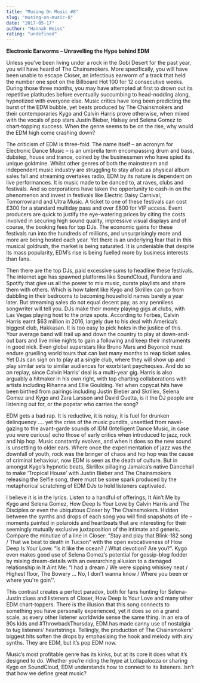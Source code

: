 ```yaml
---
title: "Musing On Music #8"
slug: "musing-on-music-8"
date: "2017-05-17"
author: "Hannah Weiss"
rating: "undefined"
---
```


**Electronic Earworms – Unravelling the Hype behind EDM**

Unless you’ve been living under a rock in the Gobi Desert for the past year, you will have heard of The Chainsmokers. More specifically, you will have been unable to escape Closer, an infectious earworm of a track that held the number one spot on the Billboard Hot 100 for 12 consecutive weeks. During those three months, you may have attempted at first to drown out its repetitive platitudes before eventually succumbing to head-nodding along, hypnotized with everyone else. Music critics have long been predicting the burst of the EDM bubble, yet beats produced by The Chainsmokers and their contemporaries Kygo and Calvin Harris prove otherwise, when mixed with the vocals of pop stars Justin Bieber, Halsey and Selena Gomez to chart-topping success. When the genre seems to be on the rise, why would the EDM high come crashing down?

The criticism of EDM is three-fold. The name itself – an acronym for Electronic Dance Music – is an umbrella term encompassing drum and bass, dubstep, house and trance, coined by the businessmen who have spied its unique goldmine. Whilst other genres of both the mainstream and independent music industry are struggling to stay afloat as physical album sales fall and streaming overtakes radio, EDM by its nature is dependent on live performances. It is music made to be danced to, at raves, clubs and festivals. And so corporations have taken the opportunity to cash-in on the phenomenon and invest in festivals like Electric Daisy Carnival, Tomorrowland and Ultra Music. A ticket to one of these festivals can cost £300 for a standard multiday pass and over £800 for VIP access. Event producers are quick to justify the eye-watering prices by citing the costs involved in securing high sound quality, impressive visual displays and of course, the booking fees for top DJs. The economic gains for these festivals run into the hundreds of millions, and unsurprisingly more and more are being hosted each year. Yet there is an underlying fear that in this musical goldrush, the market is being saturated. It is undeniable that despite its mass popularity, EDM’s rise is being fuelled more by business interests than fans.

Then there are the top DJs, paid excessive sums to headline these festivals. The internet age has spawned platforms like SoundCloud, Pandora and Spotify that give us all the power to mix music, curate playlists and share them with others. Which is how talent like Kygo and Skrillex can go from dabbling in their bedrooms to becoming household names barely a year later. But streaming sales do not equal decent pay, as any penniless songwriter will tell you. DJs make their money playing gigs at clubs, with Las Vegas playing host to the prize spots. According to Forbes, Calvin Harris earnt $63 million in 2016, largely due to his deal with America’s biggest club, Hakkasan. It is too easy to pick holes in the justice of this. Your average band will trail up and down the country to play at down-and-out bars and live mike nights to gain a following and keep their instruments in good nick. Even global superstars like Bruno Mars and Beyoncé must endure gruelling world tours that can last many months to reap ticket sales. Yet DJs can sign on to play at a single club, where they will show up and play similar sets to similar audiences for exorbitant paycheques. And do so on replay, since Calvin Harris’ deal is a multi-year gig. Harris is also arguably a hitmaker in his own right, with top charting collaborations with artists including Rihanna and Ellie Goulding. Yet when copycat hits have been birthed from pairings including Justin Bieber and Skrillex, Selena Gomez and Kygo and Zara Larsson and David Guetta, is it the DJ people are listening out for, or the popstar who carries the song?

EDM gets a bad rap. It is reductive, it is noisy, it is fuel for drunken delinquency …. yet the cries of the music pundits, unsettled from navel-gazing to the avant-garde sounds of IDM (Intelligent Dance Music, in case you were curious) echo those of early critics when introduced to jazz, rock and hip hop. Music constantly evolves, and when it does so the new sound is unsettling to older ears. Where once the experimentation of jazz was the downfall of youth, rock was the bringer of chaos and hip hop was the cause of criminal behaviour, now EDM is seen as the death of culture. But in amongst Kygo’s hypnotic beats, Skrillex pillaging Jamaica’s native Dancehall to make ‘Tropical House’ with Justin Bieber and The Chainsmokers releasing the Selfie song, there must be some spark produced by the metaphorical scratching of EDM DJs to hold listeners captivated.

I believe it is in the lyrics. Listen to a handful of offerings; It Ain’t Me by Kygo and Selena Gomez, How Deep Is Your Love by Calvin Harris and The Disciples or even the ubiquitous Closer by The Chainsmokers. Hidden between the synths and drops of each song you will find snapshots of life – moments painted in polaroids and heartbeats that are interesting for their seemingly mutually exclusive juxtaposition of the intimate and generic. Compare the minutiae of a line in Closer: “Stay and play that Blink-182 song / That we beat to death in Tucson” with the open evocativeness of How Deep Is Your Love: “Is it like the ocean? / What devotion? Are you?”. Kygo even makes good use of Selena Gomez’s potential for gossip-blog fodder by mixing dream-details with an overarching allusion to a damaged relationship in It Aint Me: “I had a dream / We were sipping whiskey neat / Highest floor, The Bowery … No, I don't wanna know / Where you been or where you're goin’”.

This contrast creates a perfect paradox, both for fans hunting for Selena-Justin clues and listeners of Closer, How Deep Is Your Love and many other EDM chart-toppers. There is the illusion that this song connects to something you have personally experienced, yet it does so on a grand scale, as every other listener worldwide sense the same thing. In an era of 90s kids and #ThrowbackThursday, EDM has made canny use of nostalgia to tug listeners’ heartstrings. Tellingly, the production of The Chainsmokers’ biggest hits soften the drops by emphasising the hook and melody with airy synths. They are EDM, but it’s pop EDM now.

Music’s most profitable genre has its kinks, but at its core it does what it’s designed to do. Whether you’re riding the hype at Lollapalooza or sharing Kygo on SoundCloud, EDM understands how to connect to its listeners. Isn’t that how we define great music?

